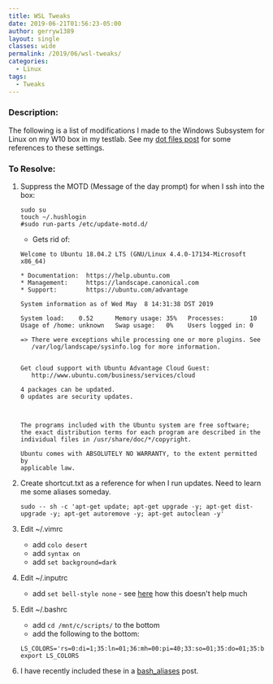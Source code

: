 ```yaml
---
title: WSL Tweaks
date: 2019-06-21T01:56:23-05:00
author: gerryw1389
layout: single
classes: wide
permalink: /2019/06/wsl-tweaks/
categories:
  - Linux
tags:
  - Tweaks
---
```

<!--more-->

### Description:

The following is a list of modifications I made to the Windows Subsystem for Linux on my W10 box in my testlab. See my [dot files post](https://automationadmin.com/2022/01/dot-files) for some references to these settings.

### To Resolve:

1. Suppress the MOTD (Message of the day prompt) for when I ssh into the box:

   ```shell
   sudo su
   touch ~/.hushlogin
   #sudo run-parts /etc/update-motd.d/
   ```

   - Gets rid of:

   ```escape
   Welcome to Ubuntu 18.04.2 LTS (GNU/Linux 4.4.0-17134-Microsoft x86_64)

   * Documentation:  https://help.ubuntu.com
   * Management:     https://landscape.canonical.com
   * Support:        https://ubuntu.com/advantage

   System information as of Wed May  8 14:31:38 DST 2019

   System load:    0.52      Memory usage: 35%   Processes:       10
   Usage of /home: unknown   Swap usage:   0%    Users logged in: 0

   => There were exceptions while processing one or more plugins. See
      /var/log/landscape/sysinfo.log for more information.


   Get cloud support with Ubuntu Advantage Cloud Guest:
      http://www.ubuntu.com/business/services/cloud

   4 packages can be updated.
   0 updates are security updates.



   The programs included with the Ubuntu system are free software;
   the exact distribution terms for each program are described in the
   individual files in /usr/share/doc/*/copyright.

   Ubuntu comes with ABSOLUTELY NO WARRANTY, to the extent permitted by
   applicable law.
   ```

2. Create shortcut.txt as a reference for when I run updates. Need to learn me some aliases someday.

   ```shell
   sudo -- sh -c 'apt-get update; apt-get upgrade -y; apt-get dist-upgrade -y; apt-get autoremove -y; apt-get autoclean -y'
   ```

3. Edit ~/.vimrc

   - add `colo desert`
   - add `syntax on`
   - add `set background=dark`

4. Edit ~/.inputrc

   - add `set bell-style none` - see [here](https://stackoverflow.com/questions/36724209/disable-beep-of-linux-bash-on-windows-10) how this doesn't help much

5. Edit ~/.bashrc

   - add `cd /mnt/c/scripts/` to the bottom
   - add the following to the bottom:

   ```escape
   LS_COLORS='rs=0:di=1;35:ln=01;36:mh=00:pi=40;33:so=01;35:do=01;35:bd=40;33;01:cd=40;33;01:or=40;31;01:su=37;41:sg=30;43:ca=30;41:tw=30;42:ow=34;42:st=37;44:ex=01;32:*.tar=01;31:*.tgz=01;31:*.arj=01;31:*.taz=01;31:*.lzh=01;31:*.lzma=01;31:*.tlz=01;31:*.txz=01;31:*.zip=01;31:*.z=01;31:*.Z=01;31:*.dz=01;31:*.gz=01;31:*.lz=01;31:*.xz=01;31:*.bz2=01;31:*.bz=01;31:*.tbz=01;31:*.tbz2=01;31:*.tz=01;31:*.deb=01;31:*.rpm=01;31:*.jar=01;31:*.war=01;31:*.ear=01;31:*.sar=01;31:*.rar=01;31:*.ace=01;31:*.zoo=01;31:*.cpio=01;31:*.7z=01;31:*.rz=01;31:*.jpg=01;35:*.jpeg=01;35:*.gif=01;35:*.bmp=01;35:*.pbm=01;35:*.pgm=01;35:*.ppm=01;35:*.tga=01;35:*.xbm=01;35:*.xpm=01;35:*.tif=01;35:*.tiff=01;35:*.png=01;35:*.svg=01;35:*.svgz=01;35:*.mng=01;35:*.pcx=01;35:*.mov=01;35:*.mpg=01;35:*.mpeg=01;35:*.m2v=01;35:*.mkv=01;35:*.webm=01;35:*.ogm=01;35:*.mp4=01;35:*.m4v=01;35:*.mp4v=01;35:*.vob=01;35:*.qt=01;35:*.nuv=01;35:*.wmv=01;35:*.asf=01;35:*.rm=01;35:*.rmvb=01;35:*.flc=01;35:*.avi=01;35:*.fli=01;35:*.flv=01;35:*.gl=01;35:*.dl=01;35:*.xcf=01;35:*.xwd=01;35:*.yuv=01;35:*.cgm=01;35:*.emf=01;35:*.axv=01;35:*.anx=01;35:*.ogv=01;35:*.ogx=01;35:*.aac=00;36:*.au=00;36:*.flac=00;36:*.mid=00;36:*.midi=00;36:*.mka=00;36:*.mp3=00;36:*.mpc=00;36:*.ogg=00;36:*.ra=00;36:*.wav=00;36:*.axa=00;36:*.oga=00;36:*.spx=00;36:*.xspf=00;36:';
   export LS_COLORS
   ```

6. I have recently included these in a [bash_aliases](https://automationadmin.com/2020/09/bash-aliases) post.